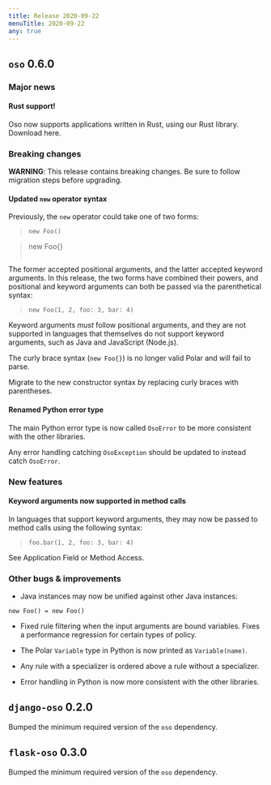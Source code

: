 ```yaml
---
title: Release 2020-09-22
menuTitle: 2020-09-22
any: true
---
```


## `oso` 0.6.0

### Major news

#### Rust support!

Oso now supports applications written in Rust, using our Rust library. Download here.

### Breaking changes

**WARNING**: This release contains breaking changes. Be sure
to follow migration steps before upgrading.

#### Updated `new` operator syntax

Previously, the `new` operator could take one of two forms:

> ```
> new Foo()

> new Foo{}
> ```

The former accepted positional arguments, and the latter accepted keyword
arguments. In this release, the two forms have combined their powers, and
positional and keyword arguments can both be passed via the parenthetical
syntax:

> ```
> new Foo(1, 2, foo: 3, bar: 4)
> ```

Keyword arguments *must* follow positional arguments, and they are not
supported in languages that themselves do not support keyword arguments, such
as Java and JavaScript (Node.js).

The curly brace syntax (`new Foo{}`) is no longer valid Polar and will fail
to parse.

Migrate to the new constructor syntax by replacing curly braces with
parentheses.

#### Renamed Python error type

The main Python error type is now called `OsoError` to be more consistent
with the other libraries.

Any error handling catching `OsoException` should be updated to instead
catch `OsoError`.

### New features

#### Keyword arguments now supported in method calls

In languages that support keyword arguments, they may now be passed to method
calls using the following syntax:

> ```
> foo.bar(1, 2, foo: 3, bar: 4)
> ```

See Application Field or Method Access.

### Other bugs & improvements


* Java instances may now be unified against other Java instances:

```
new Foo() = new Foo()
```


* Fixed rule filtering when the input arguments are bound variables.
Fixes a performance regression for certain types of policy.


* The Polar `Variable` type in Python is now printed as `Variable(name)`.


* Any rule with a specializer is ordered above a rule without a specializer.


* Error handling in Python is now more consistent with the other libraries.

## `django-oso` 0.2.0

Bumped the minimum required version of the `oso` dependency.

## `flask-oso` 0.3.0

Bumped the minimum required version of the `oso` dependency.
